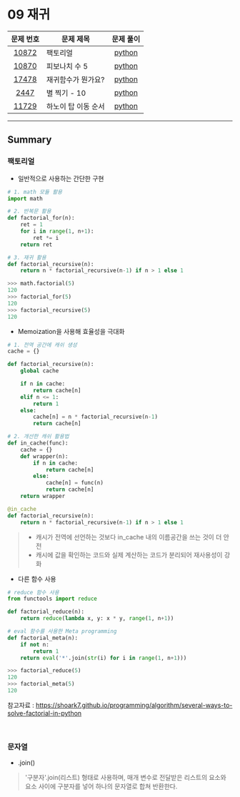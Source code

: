# 09 재귀

|문제 번호|문제 제목|문제 풀이|
|:---:|---|:---:|
[10872](https://www.acmicpc.net/problem/10872)|팩토리얼|[python](10872.py)
[10870](https://www.acmicpc.net/problem/10870)|피보나치 수 5|[python](10870.py)
[17478](https://www.acmicpc.net/problem/17478)|재귀함수가 뭔가요?|[python](17478.py)
[2447](https://www.acmicpc.net/problem/2447)|별 찍기 - 10|[python](2447.py)
[11729](https://www.acmicpc.net/problem/11729)|하노이 탑 이동 순서|[python](11729.py)

---

## Summary

### 팩토리얼

- 일반적으로 사용하는 간단한 구현

```python
# 1. math 모듈 활용
import math

# 2. 반복문 활용
def factorial_for(n):
    ret = 1
    for i in range(1, n+1):
        ret *= i
    return ret

# 3. 재귀 활용
def factorial_recursive(n):
    return n * factorial_recursive(n-1) if n > 1 else 1
```
```python
>>> math.factorial(5)
120
>>> factorial_for(5)
120
>>> factorial_recursive(5)
120
```

- Memoization을 사용해 효율성을 극대화

```python
# 1. 전역 공간에 캐쉬 생성
cache = {}

def factorial_recursive(n):
    global cache

    if n in cache:
        return cache[n]
    elif n <= 1:
        return 1
    else:
        cache[n] = n * factorial_recursive(n-1)
	    return cache[n]

# 2. 개선한 캐쉬 활용법
def in_cache(func):
    cache = {}
    def wrapper(n):
        if n in cache:
            return cache[n]
        else:
            cache[n] = func(n)
            return cache[n]
    return wrapper

@in_cache
def factorial_recursive(n):
    return n * factorial_recursive(n-1) if n > 1 else 1
```
> - 캐시가 전역에 선언하는 것보다 in_cache 내의 이름공간을 쓰는 것이 더 안전<br>
> - 캐시에 값을 확인하는 코드와 실제 계산하는 코드가 분리되어 재사용성이 강화<br>

- 다른 함수 사용

```python
# reduce 함수 사용
from functools import reduce

def factorial_reduce(n):
    return reduce(lambda x, y: x * y, range(1, n+1))

# eval 함수를 사용한 Meta programming
def factorial_meta(n):
    if not n:
        return 1
    return eval('*'.join(str(i) for i in range(1, n+1)))
```
```python
>>> factorial_reduce(5)
120
>>> factorial_meta(5)
120
```

참고자료 : <https://shoark7.github.io/programming/algorithm/several-ways-to-solve-factorial-in-python>

<br>

### 문자열

- .join()

> '구분자'.join(리스트) 형태로 사용하며, 매개 변수로 전달받은 리스트의 요소와 요소 사이에 구분자를 넣어 하나의 문자열로 합쳐 반환한다.